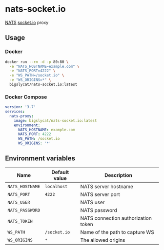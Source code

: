 # nats-socket.io

[NATS] [socket.io] proxy

## Usage

### Docker

```sh
docker run --rm -d -p 80:80 \
  -e "NATS_HOSTNAME=example.com" \
  -e "NATS_PORT=4222" \
  -e "WS_PATH=/socket.io" \
  -e "WS_ORIGINS=*" \
  bigslycat/nats-socket.io:latest
```

### Docker Compose

```yaml
version: '3.7'
services:
  nats-proxy:
    image: bigslycat/nats-socket.io:latest
    environment:
      NATS_HOSTNAME: example.com
      NATS_PORT: 4222
      WS_PATH: /socket.io
      WS_ORIGINS: '*'
```

## Environment variables

| Name            | Default value | Description                         |
|-----------------|---------------|-------------------------------------|
| `NATS_HOSTNAME` | `localhost`   | NATS server hostname                |
| `NATS_PORT`     | `4222`        | NATS server port                    |
| `NATS_USER`     |               | NATS user                           |
| `NATS_PASSWORD` |               | NATS password                       |
| `NATS_TOKEN`    |               | NATS connection authorization token |
| `WS_PATH`       | `/socket.io`  | Name of the path to capture WS      |
| `WS_ORIGINS`    | `*`           | The allowed origins                 |

[NATS]: https://nats.io
[socket.io]: https://socket.io
